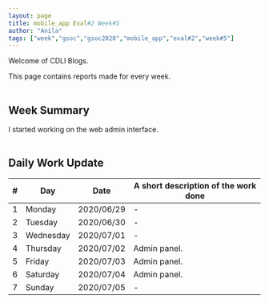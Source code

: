 ```yaml
---
layout: page
title: mobile_app Eval#2 Week#5
author: "Anila"
tags: ["week","gsoc","gsoc2020","mobile_app","eval#2","week#5"]
---
```

Welcome of CDLI Blogs.

This page contains reports made for every week.<br><br>

## Week Summary

I started working on the web admin interface.<br><br>


## Daily Work Update

|\#|Day|Date|A short description of the work done|  
|---	|---	|---	|---	|  
|1   	| Monday 	|   2020/06/29	|-   	|  
|2   	| Tuesday  	|   2020/06/30	|-   	|  
|3   	| Wednesday  	|  2020/07/01 	|-   	|  
|4   	| Thursday  	|   2020/07/02	|Admin panel.   	|  
|5   	| Friday  	|   2020/07/03	|Admin panel.   	|  
|6   	| Saturday  	|   2020/07/04	|Admin panel.   	|  
|7   	| Sunday  	|   2020/07/05	|-   	|  
